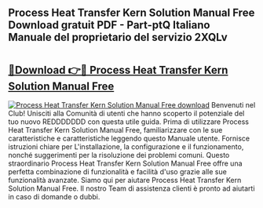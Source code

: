 ## Process Heat Transfer Kern Solution Manual Free Download gratuit PDF - Part-ptQ Italiano Manuale del proprietario del servizio 2XQLv

# <h2><a href="http://dfe00vf.blite.top/?on=Process+Heat+Transfer+Kern+Solution+Manual+Free">🔗Download 👉🔴 Process Heat Transfer Kern Solution Manual Free</a></h2>

[![Process Heat Transfer Kern Solution Manual Free download](https://i.imgur.com/lujVjoI.png)](http://dfe00vf.blite.top/?on=Process+Heat+Transfer+Kern+Solution+Manual+Free)
Benvenuti nel Club! Unisciti alla Comunità di utenti che hanno scoperto il potenziale del tuo nuovo REDDDDDDD con questa utile guida. Prima di utilizzare Process Heat Transfer Kern Solution Manual Free, familiarizzare con le sue caratteristiche e caratteristiche leggendo questo Manuale utente. Fornisce istruzioni chiare per L'installazione, la configurazione e il funzionamento, nonché suggerimenti per la risoluzione dei problemi comuni. Questo straordinario Process Heat Transfer Kern Solution Manual Free offre una perfetta combinazione di funzionalità e facilità d'uso grazie alle sue funzionalità avanzate. Siamo qui per aiutare Process Heat Transfer Kern Solution Manual Free. Il nostro Team di assistenza clienti è pronto ad aiutarti in caso di domande o dubbi.

